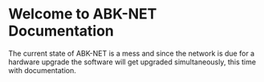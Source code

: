 # Welcome to ABK-NET Documentation
The current state of ABK-NET is a mess and since the network is due for a hardware upgrade the software will get upgraded simultaneously, this time with documentation.